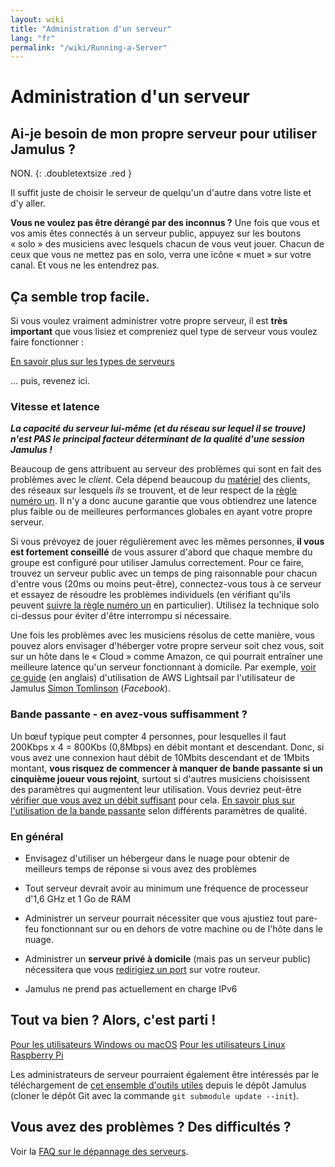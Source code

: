 ```yaml
---
layout: wiki
title: "Administration d'un serveur"
lang: "fr"
permalink: "/wiki/Running-a-Server"
---
```


# Administration d'un serveur

## Ai-je besoin de mon propre serveur pour utiliser Jamulus ?

NON.
{: .doubletextsize .red }


Il suffit juste de choisir le serveur de quelqu'un d'autre dans votre liste et d'y aller.

**Vous ne voulez pas être dérangé par des inconnus ?** Une fois que vous et vos amis êtes connectés à un serveur public, appuyez sur les boutons « solo » des musiciens avec lesquels chacun de vous veut jouer. Chacun de ceux que vous ne mettez pas en solo, verra une icône « muet » sur votre canal. Et vous ne les entendrez pas.

## Ça semble trop facile.

Si vous voulez vraiment administrer votre propre serveur, il est **très important** que vous lisiez et compreniez quel type de serveur vous voulez faire fonctionner :

<div class="fx-row fx-row-start-xs button-container">
  <a href="Choosing-a-Server-Type" class="button fx-col-100-xs" target="_blank" rel="noopener noreferrer">En savoir plus sur les types de serveurs</a>
</div>

… puis, revenez ici.

### Vitesse et latence

**_La capacité du serveur lui-même (et du réseau sur lequel il se trouve) n'est PAS le principal facteur déterminant de la qualité d'une session Jamulus !_**

Beaucoup de gens attribuent au serveur des problèmes qui sont en fait des problèmes avec le _client_. Cela dépend beaucoup du [matériel](Hardware-Setup) des clients, des réseaux sur lesquels _ils_ se trouvent, et de leur respect de la [règle numéro un](Getting-Started#vous-avez-des-problèmes--vous-narrivez-pas-à-être-en-rythme-). Il n'y a donc aucune garantie que vous obtiendrez une latence plus faible ou de meilleures performances globales en ayant votre propre serveur.

Si vous prévoyez de jouer régulièrement avec les mêmes personnes, **il vous est fortement conseillé** de vous assurer d'abord que chaque membre du groupe est configuré pour utiliser Jamulus correctement. Pour ce faire, trouvez un serveur public avec un temps de ping raisonnable pour chacun d'entre vous (20ms ou moins peut-être), connectez-vous tous à ce serveur et essayez de résoudre les problèmes individuels (en vérifiant qu'ils peuvent [suivre la règle numéro un](Getting-Started#vous-avez-des-problèmes--vous-narrivez-pas-à-être-en-rythme-) en particulier). Utilisez la technique solo ci-dessus pour éviter d'être interrompu si nécessaire.

Une fois les problèmes avec les musiciens résolus de cette manière, vous pouvez alors envisager d'héberger votre propre serveur soit chez vous, soit sur un hôte dans le « Cloud » comme Amazon, ce qui pourrait entraîner une meilleure latence qu'un serveur fonctionnant à domicile. Par exemple, [voir ce guide](https://www.facebook.com/notes/jamulus-online-musicianssingers-jamming/howto-idiots-guide-to-installing-jamulus-server-on-amazon-aws-lightsail-ubuntu-i/507719749802976/) (en anglais) d'utilisation de AWS Lightsail par l'utilisateur de Jamulus [Simon Tomlinson](https://www.facebook.com/simon.james.tomlinson?eid=ARBQoY3KcZAtS3pGdLJuqvQTeRSOo4gHdQZT7nNzOt1oPMGgZ4_3GERe-rOyH5PxsSHVYYXjWwcqd71a) (_Facebook_).

### Bande passante - en avez-vous suffisamment ?

Un bœuf typique peut compter 4 personnes, pour lesquelles il faut 200Kbps x 4 = 800Kbs (0,8Mbps) en débit montant et descendant. Donc, si vous avez une connexion haut débit de 10Mbits descendant et de 1Mbits montant, **vous risquez de commencer à manquer de bande passante si un cinquième joueur vous rejoint**, surtout si d'autres musiciens choisissent des paramètres qui augmentent leur utilisation. Vous devriez peut-être [vérifier que vous avez un débit suffisant](https://fast.com) pour cela. [En savoir plus sur l'utilisation de la bande passante](Network-Requirements) selon différents paramètres de qualité.

### En général

- Envisagez d'utiliser un hébergeur dans le nuage pour obtenir de meilleurs temps de réponse si vous avez des problèmes

- Tout serveur devrait avoir au minimum une fréquence de processeur d'1,6 GHz et 1 Go de RAM

- Administrer un serveur pourrait nécessiter que vous ajustiez tout pare-feu fonctionnant sur ou en dehors de votre machine ou de l'hôte dans le nuage.

- Administrer un **serveur privé à domicile** (mais pas un serveur public) nécessitera que vous [redirigiez un port](Running-a-Private-Server) sur votre routeur.

- Jamulus ne prend pas actuellement en charge IPv6

## Tout va bien ? Alors, c'est parti !
<div class="fx-row fx-row-start-xs button-container">
    <a href="Server-Win-Mac" class="button fx-col-100-xs">Pour les utilisateurs Windows ou macOS</a>
    <a href="Server-Linux" class="button fx-col-100-xs">Pour les utilisateurs Linux</a>
    <a href="Server-Rpi" class="button fx-col-100-xs">Raspberry Pi</a>
</div>

Les administrateurs de serveur pourraient également être intéressés par le téléchargement de [cet ensemble d'outils utiles](https://github.com/corrados/jamulus/tree/master/tools) depuis le dépôt Jamulus (cloner le dépôt Git avec la commande `git submodule update --init`).

## Vous avez des problèmes ? Des difficultés ?

Voir la [FAQ sur le dépannage des serveurs](Server-Troubleshooting).
